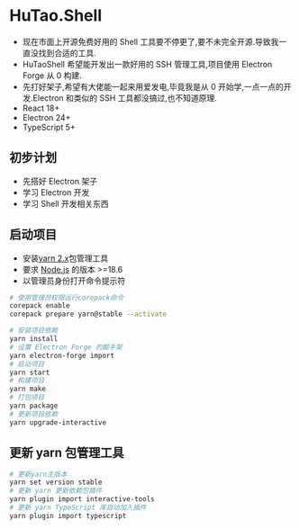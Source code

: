 # HuTao.Shell

- 现在市面上开源免费好用的 Shell 工具要不停更了,要不未完全开源.导致我一直没找到合适的工具.
- HuTaoShell 希望能开发出一款好用的 SSH 管理工具,项目使用 Electron Forge 从 0 构建.
- 先打好架子,希望有大佬能一起来用爱发电,毕竟我是从 0 开始学,一点一点的开发.Electron 和类似的 SSH 工具都没搞过,也不知道原理.
- React 18+
- Electron 24+
- TypeScript 5+

## 初步计划

- 先搭好 Electron 架子
- 学习 Electron 开发
- 学习 Shell 开发相关东西

## 启动项目

- 安装[yarn 2.x](https://yarnpkg.com/getting-started/install)包管理工具
- 要求 [Node.js](https://nodejs.org/en/download/) 的版本 >=18.6
- 以管理员身份打开命令提示符

```bash
# 使用管理员权限运行corepack命令
corepack enable
corepack prepare yarn@stable --activate

# 安装项目依赖
yarn install
# 设置 Electron Forge 的脚手架
yarn electron-forge import
# 启动项目
yarn start
# 构建项目
yarn make
# 打包项目
yarn package
# 更新项目依赖
yarn upgrade-interactive
```

## 更新 yarn 包管理工具

```bash
# 更新yarn主版本
yarn set version stable
# 更新 yarn 更新依赖包插件
yarn plugin import interactive-tools
# 更新 yarn TypeScript 库自动加入插件
yarn plugin import typescript
```
